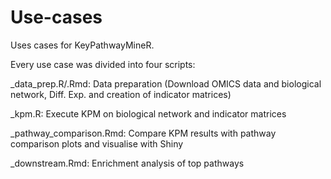 # Use-cases
 Uses cases for KeyPathwayMineR.
 
Every use case was divided into four scripts:

_data_prep.R/.Rmd:                Data preparation (Download OMICS data and biological network, Diff. Exp. and creation of indicator matrices)  

_kpm.R:                      Execute KPM on biological network and indicator matrices  

_pathway_comparison.Rmd:     Compare KPM results with pathway comparison plots and visualise with Shiny     

_downstream.Rmd:             Enrichment analysis of top pathways                                                                          